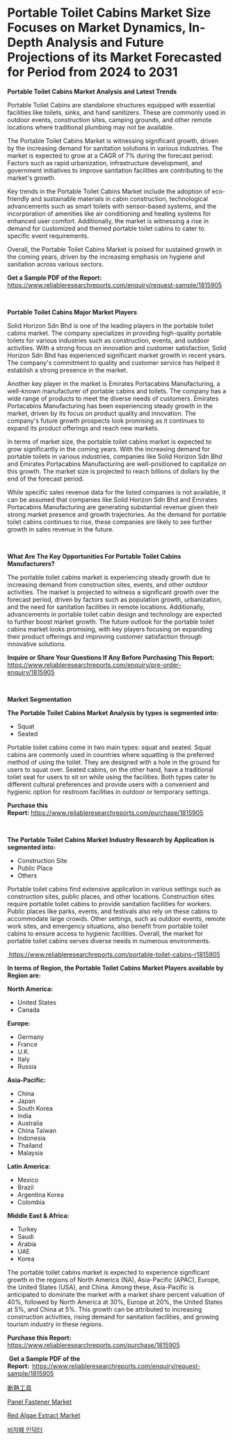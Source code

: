<p><h1>Portable Toilet Cabins Market Size Focuses on Market Dynamics, In-Depth Analysis and Future Projections of its Market Forecasted for Period from 2024 to 2031</h1></p><p><strong>Portable Toilet Cabins Market Analysis and Latest Trends</strong></p>
<p><p>Portable Toilet Cabins are standalone structures equipped with essential facilities like toilets, sinks, and hand sanitizers. These are commonly used in outdoor events, construction sites, camping grounds, and other remote locations where traditional plumbing may not be available.</p><p>The Portable Toilet Cabins Market is witnessing significant growth, driven by the increasing demand for sanitation solutions in various industries. The market is expected to grow at a CAGR of 7% during the forecast period. Factors such as rapid urbanization, infrastructure development, and government initiatives to improve sanitation facilities are contributing to the market's growth.</p><p>Key trends in the Portable Toilet Cabins Market include the adoption of eco-friendly and sustainable materials in cabin construction, technological advancements such as smart toilets with sensor-based systems, and the incorporation of amenities like air conditioning and heating systems for enhanced user comfort. Additionally, the market is witnessing a rise in demand for customized and themed portable toilet cabins to cater to specific event requirements.</p><p>Overall, the Portable Toilet Cabins Market is poised for sustained growth in the coming years, driven by the increasing emphasis on hygiene and sanitation across various sectors.</p></p>
<p><strong>Get a Sample PDF of the Report:&nbsp;</strong> <a href="https://www.reliableresearchreports.com/enquiry/request-sample/1815905">https://www.reliableresearchreports.com/enquiry/request-sample/1815905</a></p>
<p>&nbsp;</p>
<p><strong>Portable Toilet Cabins Major Market Players</strong></p>
<p><p>Solid Horizon Sdn Bhd is one of the leading players in the portable toilet cabins market. The company specializes in providing high-quality portable toilets for various industries such as construction, events, and outdoor activities. With a strong focus on innovation and customer satisfaction, Solid Horizon Sdn Bhd has experienced significant market growth in recent years. The company's commitment to quality and customer service has helped it establish a strong presence in the market.</p><p>Another key player in the market is Emirates Portacabins Manufacturing, a well-known manufacturer of portable cabins and toilets. The company has a wide range of products to meet the diverse needs of customers. Emirates Portacabins Manufacturing has been experiencing steady growth in the market, driven by its focus on product quality and innovation. The company's future growth prospects look promising as it continues to expand its product offerings and reach new markets.</p><p>In terms of market size, the portable toilet cabins market is expected to grow significantly in the coming years. With the increasing demand for portable toilets in various industries, companies like Solid Horizon Sdn Bhd and Emirates Portacabins Manufacturing are well-positioned to capitalize on this growth. The market size is projected to reach billions of dollars by the end of the forecast period.</p><p>While specific sales revenue data for the listed companies is not available, it can be assumed that companies like Solid Horizon Sdn Bhd and Emirates Portacabins Manufacturing are generating substantial revenue given their strong market presence and growth trajectories. As the demand for portable toilet cabins continues to rise, these companies are likely to see further growth in sales revenue in the future.</p></p>
<p>&nbsp;</p>
<p><strong>What Are The Key Opportunities For Portable Toilet Cabins Manufacturers?</strong></p>
<p><p>The portable toilet cabins market is experiencing steady growth due to increasing demand from construction sites, events, and other outdoor activities. The market is projected to witness a significant growth over the forecast period, driven by factors such as population growth, urbanization, and the need for sanitation facilities in remote locations. Additionally, advancements in portable toilet cabin design and technology are expected to further boost market growth. The future outlook for the portable toilet cabins market looks promising, with key players focusing on expanding their product offerings and improving customer satisfaction through innovative solutions.</p></p>
<p><strong>Inquire or Share Your Questions If Any Before Purchasing This Report:</strong> <a href="https://www.reliableresearchreports.com/enquiry/pre-order-enquiry/1815905">https://www.reliableresearchreports.com/enquiry/pre-order-enquiry/1815905</a></p>
<p>&nbsp;</p>
<p><strong>Market Segmentation</strong></p>
<p><strong>The Portable Toilet Cabins Market Analysis by types is segmented into:</strong></p>
<p><ul><li>Squat</li><li>Seated</li></ul></p>
<p><p>Portable toilet cabins come in two main types: squat and seated. Squat cabins are commonly used in countries where squatting is the preferred method of using the toilet. They are designed with a hole in the ground for users to squat over. Seated cabins, on the other hand, have a traditional toilet seat for users to sit on while using the facilities. Both types cater to different cultural preferences and provide users with a convenient and hygienic option for restroom facilities in outdoor or temporary settings.</p></p>
<p><strong>Purchase this Report:&nbsp;</strong><a href="https://www.reliableresearchreports.com/purchase/1815905">https://www.reliableresearchreports.com/purchase/1815905</a></p>
<p>&nbsp;</p>
<p><strong>The Portable Toilet Cabins Market Industry Research by Application is segmented into:</strong></p>
<p><ul><li>Construction Site</li><li>Public Place</li><li>Others</li></ul></p>
<p><p>Portable toilet cabins find extensive application in various settings such as construction sites, public places, and other locations. Construction sites require portable toilet cabins to provide sanitation facilities for workers. Public places like parks, events, and festivals also rely on these cabins to accommodate large crowds. Other settings, such as outdoor events, remote work sites, and emergency situations, also benefit from portable toilet cabins to ensure access to hygienic facilities. Overall, the market for portable toilet cabins serves diverse needs in numerous environments.</p></p>
<p><a href="https://www.reliableresearchreports.com/portable-toilet-cabins-r1815905">&nbsp;https://www.reliableresearchreports.com/portable-toilet-cabins-r1815905</a></p>
<p><strong>In terms of Region, the Portable Toilet Cabins Market Players available by Region are:</strong></p>
<p>
    <p> <strong> North America: </strong>
        <ul>
            <li>United States</li>
            <li>Canada</li>
        </ul>
        </p> 
    <p> <strong> Europe: </strong>
        <ul>
            <li>Germany</li>
            <li>France</li>
            <li>U.K.</li>
            <li>Italy</li>
            <li>Russia</li>
        </ul>
        </p> 
    <p> <strong> Asia-Pacific: </strong>
        <ul>
            <li>China</li>
            <li>Japan</li>
            <li>South Korea</li>
            <li>India</li>
            <li>Australia</li>
            <li>China Taiwan</li>
            <li>Indonesia</li>
            <li>Thailand</li>
            <li>Malaysia</li>
        </ul>
        </p> 
    <p> <strong> Latin America: </strong>
        <ul>
            <li>Mexico</li>
            <li>Brazil</li>
            <li>Argentina Korea</li>
            <li>Colombia</li>
        </ul>
        </p> 
    <p> <strong> Middle East & Africa: </strong>
        <ul>
            <li>Turkey</li>
            <li>Saudi</li>
            <li>Arabia</li>
            <li>UAE</li>
            <li>Korea</li>
        </ul>
    </p>
    </p>
<p><p>The portable toilet cabins market is expected to experience significant growth in the regions of North America (NA), Asia-Pacific (APAC), Europe, the United States (USA), and China. Among these, Asia-Pacific is anticipated to dominate the market with a market share percent valuation of 40%, followed by North America at 30%, Europe at 20%, the United States at 5%, and China at 5%. This growth can be attributed to increasing construction activities, rising demand for sanitation facilities, and growing tourism industry in these regions.</p></p>
<p><strong>Purchase this Report: </strong><a href="https://www.reliableresearchreports.com/purchase/1815905">https://www.reliableresearchreports.com/purchase/1815905</a></p>
<p>&nbsp;<strong>Get a Sample PDF of the Report:&nbsp;&nbsp;</strong><a href="https://www.reliableresearchreports.com/enquiry/request-sample/1815905">https://www.reliableresearchreports.com/enquiry/request-sample/1815905</a></p>
<p><strong></strong></p>
<p><p><a href="https://github.com/lily-u-genius/Market-Research-Report-List-1/blob/main/745624832249.md">断熱工具</a></p><p><a href="https://www.linkedin.com/pulse/decoding-panel-fastener-market-metrics-share-trends-growth-nsxuc?trackingId=enWeu6LhKsWLJNIQS086Zg%3D%3D">Panel Fastener Market</a></p><p><a href="https://www.linkedin.com/pulse/red-algae-extract-market-size-growth-outlook-from-2024-kgbne?trackingId=RrYxxTYuFN73yqgObgszEQ%3D%3D">Red Algae Extract Market</a></p><p><a href="https://medium.com/@kylevasquez266/%EB%AC%B4%EC%89%98%EB%93%9C-%EC%9D%B8%EB%8D%95%ED%84%B0-%EC%8B%9C%EC%9E%A5-%EB%B6%84%EC%84%9D-%EA%B8%80%EB%A1%9C%EB%B2%8C-%EC%82%B0%EC%97%85-%EC%A0%84%EB%A7%9D-%EB%B0%8F-%EC%98%88%EC%B8%A1-2024-2031-7d54fd4a7197">비차폐 인덕터</a></p></p>